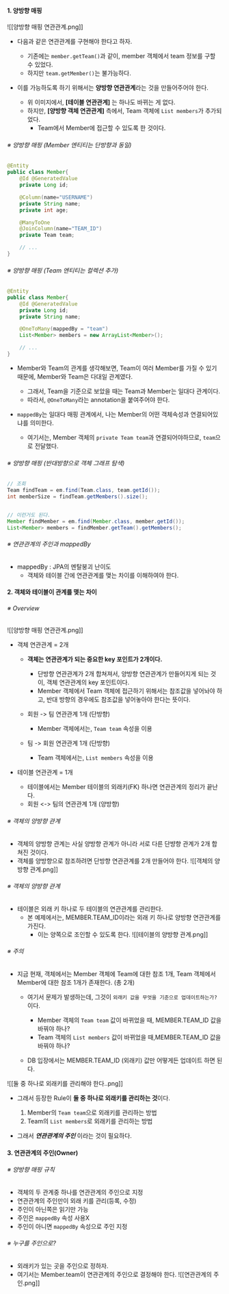 
#### 1. 양방향 매핑

![[양방향 매핑 연관관계.png]]
- 다음과 같은 연관관계를 구현해야 한다고 하자.
	- 기존에는 `member.getTeam()`과 같이, member 객체에서 team 정보를 구할 수 있었다.
	- 하지만 `team.getMember()`는 불가능하다.

- 이를 가능하도록 하기 위해서는 **양방향 연관관계**라는 것을 만들어주어야 한다.
	- 위 이미지에서, **[테이블 연관관계]** 는 하나도 바뀌는 게 없다.
	- 하지만, **[양방향 객체 연관관계]** 측에서, Team 객체에 `List members`가 추가되었다.
		- Team에서 Member에 접근할 수 있도록 한 것이다.

###### ※ 양방향 매핑 (Member 엔티티는 단방향과 동일)
```java
@Entity
public class Member{
	@Id @GeneratedValue
	private Long id;

	@Column(name="USERNAME")
	private String name;
	private int age;

	@ManyToOne
	@JoinColumn(name="TEAM_ID")
	private Team team;

	// ...
}
```

###### ※ 양방향 매핑 (Team 엔티티는 컬렉션 추가)
```java
@Entity
public class Member{
	@Id @GeneratedValue
	private Long id;
	private String name;

	@OneToMany(mappedBy = "team")
	List<Member> members = new ArrayList<Member>();

	// ...
}
```
- Member와 Team의 관계를 생각해보면, Team이 여러 Member를 가질 수 있기 때문에, Member와 Team은 다대일 관계였다.
	- 그래서, Team을 기준으로 보았을 때는 Team과 Member는 일대다 관계이다.
	- 따라서, `@OneToMany`라는 annotation을 붙여주어야 한다.

- `mappedBy`는 일대다 매핑 관계에서, 나는 Member의 어떤 객체속성과 연결되어있냐를 의미한다.
	- 여기서는, Member 객체의 `private Team team`과 연결되어야하므로, `team`으로 전달했다.

###### ※  양방향 매핑 (반대방향으로 객체 그래프 탐색)
```java
// 조회
Team findTeam = em.find(Team.class, team.getId());
int memberSize = findTeam.getMembers().size();


// 이런거도 된다.
Member findMember = em.find(Member.class, member.getId());
List<Member> members = findMember.getTeam().getMembers();
```

###### ※ 연관관계의 주인과 mappedBy
- mappedBy : JPA의 멘탈붕괴 난이도
	- 객체와 테이블 간에 연관관계를 맺는 차이를 이해하여야 한다.


#### 2. 객체와 테이블이 관계를 맺는 차이

###### ※ Overview

![[양방향 매핑 연관관계.png]]

- 객체 연관관계 = 2개
	- **객체는 연관관계가 되는 중요한 key 포인트가 2개이다.**
		- 단방향 연관관계가 2개 합쳐져서, 양방향 연관관계가 만들어지게 되는 것이, 객체 연관관계의 key 포인트이다.
		- Member 객체에서 Team 객체에 접근하기 위해서는 참조값을 넣어놔야 하고, 반대 방향의 경우에도 참조값을 넣어놓아야 한다는 뜻이다.

	- 회원 -> 팀 연관관계 1개 (단방향)
		- Member 객체에서는, `Team team` 속성을 이용

	- 팀 -> 회원 연관관계 1개 (단방향)
		- Team 객체에서는, `List members` 속성을 이용

 - 테이블 연관관계 = 1개
	 - 테이블에서는 Member 테이블의 외래키(FK) 하나면 연관관계의 정리가 끝난다.
	 - 회원 <-> 팀의 연관관계 1개 (양방향)

###### ※ 객체의 양방향 관계 
- 객체의 양방향 관계는 사실 양방향 관계가 아니라 서로 다른 단뱡향 관계가 2개 합쳐진 것이다. 
- 객체를 양방향으로 참조하려면 단방향 연관관계를 2개 만들어야 한다.
![[객체의 양방향 관계.png]]

###### ※ 객체의 양방향 관계 
- 테이블은 외래 키 하나로 두 테이블의 연관관계를 관리한다.
	- 본 예제에서는, MEMBER.TEAM_ID이라는 외래 키 하나로 양방향 연관관계를 가진다.
		- 이는 양쪽으로 조인할 수 있도록 한다.
![[테이블의 양방향 관계.png]]
###### ※ 주의
- 지금 현재, 객체에서는 Member 객체에 Team에 대한 참조 1개, Team 객체에서 Member에 대한 참조 1개가 존재한다. (총 2개)
	- 여기서 문제가 발생하는데, 그것이 `외래키 값을 무엇을 기준으로 업데이트하는가?` 이다.
		- Member 객체의 `Team team` 값이 바뀌었을 때, MEMBER.TEAM_ID 값을 바꿔야 하나?
		- Team 객체의 `List members` 값이 바뀌었을 때,MEMBER.TEAM_ID 값을 바꿔야 하나?

	- DB 입장에서는 MEMBER.TEAM_ID (외래키) 값만 어떻게든 업데이트 하면 된다.

![[둘 중 하나로 외래키를 관리해야 한다..png]]
- 그래서 등장한 Rule이 **둘 중 하나로 외래키를 관리하는 것**이다.
	1. Member의 `Team team`으로 외래키를 관리하는 방법
	2. Team의 `List members`로 외래키를 관리하는 방법

- 그래서 ***연관관계의 주인*** 이라는 것이 필요하다.


#### 3. 연관관계의 주인(Owner)

###### ※ 양방향 매핑 규칙
- 객체의 두 관계중 하나를 연관관계의 주인으로 지정
- 연관관계의 주인만이 외래 키를 관리(등록, 수정)
- 주인이 아닌쪽은 읽기만 가능
- 주인은 `mappedBy` 속성 사용X
- 주인이 아니면 `mappedBy` 속성으로 주인 지정
###### ※ 누구를 주인으로?
- 외래키가 있는 곳을 주인으로 정하자.
- 여기서는 Member.team이 연관관계의 주인으로 결정해야 한다.
![[연관관계의 주인.png]]
